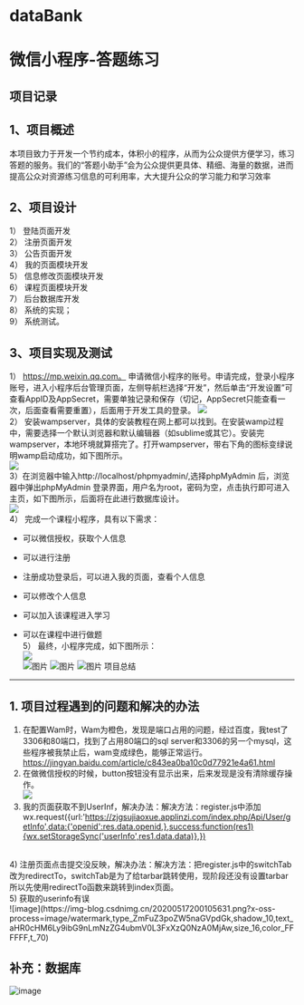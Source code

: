 # dataBank
微信小程序-答题练习
====


项目记录
------
## 1、项目概述
本项目致力于开发一个节约成本，体积小的程序，从而为公众提供方便学习，练习答题的服务。我们的“答题小助手”会为公众提供更具体、精细、海量的数据，进而提高公众对资源练习信息的可利用率，大大提升公众的学习能力和学习效率<br/>
## 2、项目设计
1）     登陆页面开发<br/>
2）     注册页面开发<br/>
3）    公告页面开发<br/>
4）	我的页面模块开发<br/>
5）	信息修改页面模块开发<br/>
6）	课程页面模块开发<br/>
7）	后台数据库开发<br/>
8）	系统的实现；<br/>
9）	系统测试。<br/>
## 3、项目实现及测试
1）	https://mp.weixin.qq.com。 申请微信小程序的账号。申请完成，登录小程序账号，进入小程序后台管理页面，左侧导航栏选择“开发”，然后单击“开发设置”可查看AppID及AppSecret，需要单独记录和保存（切记，AppSecret只能查看一次，后面查看需要重置），后面用于开发工具的登录。
![](https://p.ananas.chaoxing.com/star3/origin/e1657e0e01caf9a5bbaff327b304375e.png) <br/>
2）	安装wampserver，具体的安装教程在网上都可以找到。在安装wamp过程中，需要选择一个默认浏览器和默认编辑器（如sublime或其它）。安装完wampserver，本地环境就算搭完了。打开wampserver，带右下角的图标变绿说明wamp启动成功，如下图所示。<br/>
![](https://p.ananas.chaoxing.com/star3/origin/a82be81b93730414bd676bb4f2d98600.png)<br/>
3）在浏览器中输入http://localhost/phpmyadmin/,选择phpMyAdmin 后，浏览器中弹出phpMyAdmin 登录界面，用户名为root，密码为空，点击执行即可进入主页，如下图所示，后面将在此进行数据库设计。<br/>
![](https://p.ananas.chaoxing.com/star3/origin/ff2280a07b614db91dd58a89813a7cf4.png)<br/>
4）	完成一个课程小程序，具有以下需求：
* 可以微信授权，获取个人信息

* 可以进行注册

* 注册成功登录后，可以进入我的页面，查看个人信息



* 可以修改个人信息



* 可以加入该课程进入学习

* 可以在课程中进行做题<br/>
5）	 最终，小程序完成，如下图所示：<br/>
![](https://img-blog.csdnimg.cn/20200517142941530.jpg?x-oss-process=image/watermark,type_ZmFuZ3poZW5naGVpdGk,shadow_10,text_aHR0cHM6Ly9ibG9nLmNzZG4ubmV0L3FxXzQ0NzA0MjAw,size_16,color_FFFFFF,t_70#pic_center)<br/>
 ![图片](https://user-images.githubusercontent.com/52898623/216759288-dfd900e0-88bf-4286-930c-233391168663.png)
![图片](https://user-images.githubusercontent.com/52898623/216759344-31f18b9f-b365-4b5f-aef4-37bacba91804.png)
![图片](https://user-images.githubusercontent.com/52898623/216759360-c39895c9-4c14-48a5-b7d2-a26344a9e9e3.png)
项目总结
------
## 1. 项目过程遇到的问题和解决的办法
 1) 在配置Wam时，Wam为橙色，发现是端口占用的问题，经过百度，我test了3306和80端口，找到了占用80端口的sql server和3306的另一个mysql，这些程序被我禁止后，wam变成绿色，能够正常运行。  https://jingyan.baidu.com/article/c843ea0ba10c0d77921e4a61.html <br/>
 2) 在做微信授权的时候，button按钮没有显示出来，后来发现是没有清除缓存操作。</br>
![](https://img-blog.csdnimg.cn/20200517153654611.jpg?x-oss-process=image/watermark,type_ZmFuZ3poZW5naGVpdGk,shadow_10,text_aHR0cHM6Ly9ibG9nLmNzZG4ubmV0L3FxXzQ0NzA0MjAw,size_16,color_FFFFFF,t_70)<br/>
 3) 我的页面获取不到UserInf，解决办法：解决方法：register.js中添加wx.request({url:'https://zjgsujiaoxue.applinzi.com/index.php/Api/User/getInfo',data:{'openid':res.data.openid,},success:function(res1){wx.setStorageSync('userInfo',res1.data.data)},})
<br/>
 4) 注册页面点击提交没反映，解决办法：解决方法：把register.js中的switchTab改为redirectTo，switchTab是为了给tarbar跳转使用，现阶段还没有设置tarbar所以先使用redirectTo函数来跳转到index页面。<br/>
 5) 获取的userinfo有误<br/>
![image](https://img-blog.csdnimg.cn/20200517200105631.png?x-oss-process=image/watermark,type_ZmFuZ3poZW5naGVpdGk,shadow_10,text_aHR0cHM6Ly9ibG9nLmNzZG4ubmV0L3FxXzQ0NzA0MjAw,size_16,color_FFFFFF,t_70)<br/>
 
补充：数据库
------
![image](https://img-blog.csdnimg.cn/20200517204112816.png?x-oss-process=image/watermark,type_ZmFuZ3poZW5naGVpdGk,shadow_10,text_aHR0cHM6Ly9ibG9nLmNzZG4ubmV0L3FxXzQ0NzA0MjAw,size_16,color_FFFFFF,t_70)

